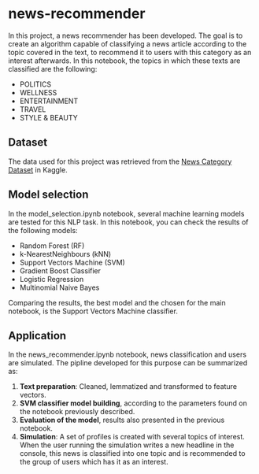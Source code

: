 # news-recommender

In this project, a news recommender has been developed. The goal is to create an algorithm capable of classifying a news article according to the topic covered in the text, to recommend it to users with this category as an interest afterwards. In this notebook, the topics in which these texts are classified are the following:
* POLITICS
* WELLNESS
* ENTERTAINMENT
* TRAVEL
* STYLE & BEAUTY

## Dataset
The data used for this project was retrieved from the <a href="https://www.kaggle.com/datasets/rmisra/news-category-dataset">News Category Dataset</a> in Kaggle.

## Model selection
In the model_selection.ipynb notebook, several machine learning models are tested for this NLP task. In this notebook, you can check the results of the following models:
* Random Forest (RF)
* k-NearestNeighbours (kNN)
* Support Vectors Machine (SVM)
* Gradient Boost Classifier
* Logistic Regression
* Multinomial Naive Bayes

Comparing the results, the best model and the chosen for the main notebook, is the Support Vectors Machine classifier.


## Application
In the news_recommender.ipynb notebook, news classification and users are simulated. The pipline developed for this purpose can be summarized as:
1.  <b>Text preparation</b>: Cleaned, lemmatized and transformed to feature vectors.
2.  <b>SVM classifier model building</b>, according to the parameters found on the notebook previously described.
3.  <b>Evaluation of the model</b>, results also presented in the previous notebook.
4.  <b>Simulation</b>: A set of profiles is created with several topics of interest. When the user running the simulation writes a new headline in the console, this news is classified into one topic and is recommended to the group of users which has it as an interest.
